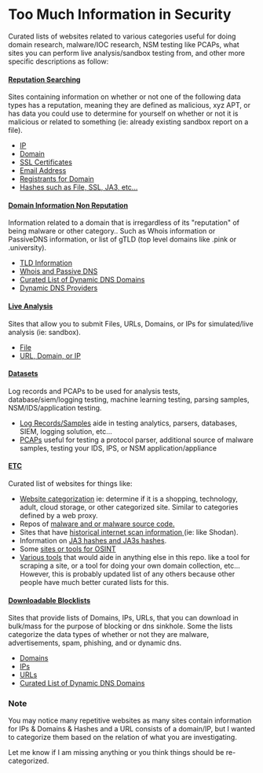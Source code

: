 Too Much Information in Security
================================
Curated lists of websites related to various categories useful for doing domain research, malware/IOC research, NSM testing like PCAPs, what sites you can perform live analysis/sandbox testing from, and other more specific descriptions as follow: 

#### [Reputation Searching](Reputation-Searches)
Sites containing information on whether or not one of the following data types has a reputation, meaning they are defined as malicious, xyz APT, or has data you could use to determine for yourself on whether or not it is malicious or related to something (ie: already existing sandbox report on a file).
- [IP](Reputation-Searches/IP.md)
- [Domain](Reputation-Searches/Domain.md)
- [SSL Certificates](Reputation-Searches/SSL-Certs.md)
- [Email Address](Reputation-Searches/Email-Senders.md)
- [Registrants for Domain](Reputation-Searches/Registrants.md)
- [Hashes such as File, SSL, JA3, etc...](Reputation-Searches/Hashes.md)

#### [Domain Information Non Reputation](NonReputation-Domain)
Information related to a domain that is irregardless of its "reputation" of being malware or other category.. Such as Whois information or PassiveDNS information, or list of gTLD (top level domains like .pink or .university).
- [TLD Information](NonReputation-Domain/tld-or-gtld-and_or-other_level_domain_subsidy.md)
- [Whois and Passive DNS](NonReputation-Domain/WHOIS-and-PDNS.md)
- [Curated List of Dynamic DNS Domains](https://gist.github.com/neu5ron/8dd695d4cb26b6dcd997)
- [Dynamic DNS Providers](https://gist.github.com/neu5ron/860c158180e01b61a524)

#### [Live Analysis](LiveAnalysis)
Sites that allow you to submit Files, URLs, Domains, or IPs for simulated/live analysis (ie: sandbox).
- [File](LiveAnalysis/File.md)
- [URL, Domain, or IP](LiveAnalysis/URL-and-Domain.md)

#### [Datasets](Datasets)
Log records and PCAPs to be used for analysis tests, database/siem/logging testing, machine learning testing, parsing samples, NSM/IDS/application testing.
 - [Log Records/Samples](Datasets/Log_Records.md) aide in testing analytics, parsers, databases, SIEM, logging solution, etc...
 - [PCAPs](Datasets/PCAPs.md) useful for testing a protocol parser, additional source of malware samples, testing your IDS, IPS, or NSM application/appliance
 
#### [ETC](ETC)
Curated list of websites for things like:
 - [Website categorization](ETC/WebsiteCategorization.md) ie: determine if it is a shopping, technology, adult, cloud storage, or other categorized site. Similar to categories defined by a web proxy.
 - Repos of [malware and or malware source code.](ETC/Malware-Repos.md)
 - Sites that have [historical internet scan information ](ETC/InternetScans.md) (ie: like Shodan).
 - Information on [JA3 hashes and JA3s hashes](ETC/JA3-and-JA3s-hashes.md).
 - Some [sites or tools for OSINT](ETC/OSINT.md)
 - [Various tools](ETC/Tools.md) that would aide in anything else in this repo. like a tool for scraping a site, or a tool for doing your own domain collection, etc... However, this is probably updated list of any others because other people have much better curated lists for this.
 

#### [Downloadable Blocklists](Downloadable-Blocklists)
Sites that provide lists of Domains, IPs, URLs, that you can download in bulk/mass for the purpose of blocking or dns sinkhole. Some the lists categorize the data types of whether or not they are malware, advertisements, spam, phishing, and or dynamic dns.
- [Domains](Downloadable-Blocklists/domains.md)
- [IPs](Downloadable-Blocklists/ips.md)
- [URLs](Downloadable-Blocklists/urls.md)
- [Curated List of Dynamic DNS Domains](https://gist.github.com/neu5ron/8dd695d4cb26b6dcd997/archive/a77f7507e86b5c1c886a247de761b38bbf134f43.zip)


### Note
You may notice many repetitive websites as many sites contain information for IPs & Domains & Hashes and a URL consists of a domain/IP, but I wanted to categorize them based on the relation of what you are investigating.

Let me know if I am missing anything or you think things should be re-categorized.
